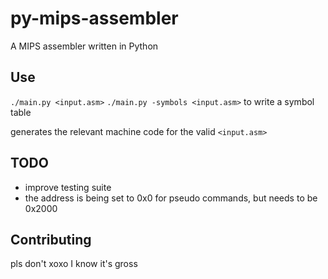 # py-mips-assembler

A MIPS assembler written in Python

## Use
`./main.py <input.asm>`
`./main.py -symbols <input.asm>` to write a symbol table

generates the relevant machine code for the valid `<input.asm>`

## TODO 

- improve testing suite
- the address is being set to 0x0 for pseudo commands, but needs to be 0x2000

## Contributing 

pls don't xoxo I know it's gross 
